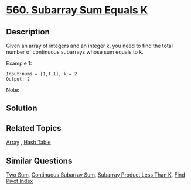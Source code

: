 # [560. Subarray Sum Equals K](https://leetcode.com/problems/subarray-sum-equals-k)

## Description

Given an array of integers and an integer k, you need to find the total number of continuous subarrays whose sum equals to k.

Example 1:

```
Input:nums = [1,1,1], k = 2
Output: 2
```



Note:



## Solution



## Related Topics

[Array](https://leetcode.com/tag/array/) , [Hash Table](https://leetcode.com/tag/hash-table/) 

## Similar Questions

[Two Sum](https://leetcode.com/problems/two-sum/), [Continuous Subarray Sum](https://leetcode.com/problems/continuous-subarray-sum/), [Subarray Product Less Than K](https://leetcode.com/problems/subarray-product-less-than-k/), [Find Pivot Index](https://leetcode.com/problems/find-pivot-index/)
